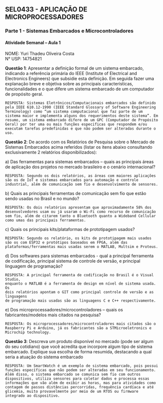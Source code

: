 ## SEL0433 - APLICAÇÃO DE MICROPROCESSADORES

### Parte 1 - Sistemas Embarcados e Microcontroladores

####  Atividade Semanal – Aula 1

NOME: Yuri Thadeu Oliveira Costa   
N° USP: 14754821


**Questão 1**: Apresentar a definição formal de um sistema embarcado, indicando a referência primária do IEEE (Institute of Electrical and Electronics Engineers) que subsidie esta definição. Em seguida fazer uma explanação breve e objetiva sobre as principais características, funcionalidades e o que difere um sistema embarcado de um computador de propósito geral.

    RESPOSTA: Sistemas Eletrônicos/Computacionais embarcados são definido pela IEEE 610.12-1990 (IEEE Standard Glossary of Software Engineering Terminology) como “um sistema computacional que faz parte de um sistema maior e implementa alguns dos requerimentos deste sistema”. Em resumo, um sistema embarcado difere de um GPC (Computador de Propósito Geral) por ter uma ou mais funções especificas que respondem e/ou executam tarefas predefinidas e que não podem ser alteradas durante o uso.

**Questão 2**: De acordo com os Relatórios de Pesquisa sobre o Mercado de Sistemas Embarcados
acima referidos (listar os itens abaixo consultando exclusivamente 2 relatórios
disponibilizados):

a) Das ferramentas para sistemas embarcados – quais as principais áreas de aplicação dos projetos no mercado brasileiro e o cenário internacional?

    RESPOSTA: Segundo os dois relatórios, as áreas com maiores aplicações são os de IoT e sistemas embarcados para automação e controle industrial, além de comunicação sem fio e desenvolvimento de sensores.

b) Quais as principais ferramentas de comunicação sem fio que estão sendo
usadas no Brasil e no mundo?

    RESPOSTA: Os dois relatórios apresentam que aproximadamente 58% dos desenvolvedores usam ou já usaram o Wi-Fi como recurso de comunicação sem fio, além de citarem tanto o Bluetooth quanto a Wideband Cellular como umas das principais ferramentas.

c) Quais os principais kits/plataformas de prototipagem usados?

    RESPOSTA: Segundo os relatório, os kits de prototipagem mais usados são os com ESP32 e protótipos baseados em FPGA, além das plataformas/ferramentas mais usadas serem o MATLAB, Multsim e Proteus.

d) Dos softwares para sistemas embarcados - qual a principal ferramenta de
codificação, principal sistema de controle de versão, e principal linguagem de
programação?

    RESPOSTA: A principal ferramenta de codificação no Brasil é o Visual Studio,
    enquanto o MATLAB é a ferramenta de design em nível de sistema usada. Os
    dois relatórios apontam o GIT como principal controle de versão e as linguagens
    de programação mais usadas são as linguagens C e C++ respectivamente.

e) Dos microprocessadores/microcontroladores – quais os fabricantes/modelos
mais citados na pesquisa?

    RESPOSTA: Os microprocessadores/microcontroladores mais citados são o Raspberry Pi e Arduino, já os fabricantes são a STMicroeletronics e Microchip technology.

**Questão 3**: Descreva um produto disponível no mercado (pode ser algum do seu cotidiano) que
você acredita que incorpore algum tipo de sistema embarcado. Explique sua escolha de
forma resumida, destacando a qual seria a atuação do sistema embarcado

    RESPOSTA: Um SmartWatch é um exemplo de sistema embarcado, pois possui funções específicas que não podem ser alteradas em seu funcionamento. Além disso, o sistema embarcado se comunica sem fio com outros dispositivos, utiliza sensores para coletar dados e processa essas informações que vão além de exibir as horas, mas para atividades como contagem de passos distâncias percorridas, frequência cardíaca e até glicemia, muito provavelmente por meio de um RTOS ou firmware integrado ao dispositivo.